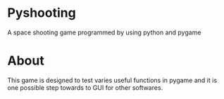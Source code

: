 # Pyshooting

A space shooting game programmed by using python and pygame

# About

This game is designed to test varies useful functions in pygame and it is one possible step towards
to GUI for other softwares.
